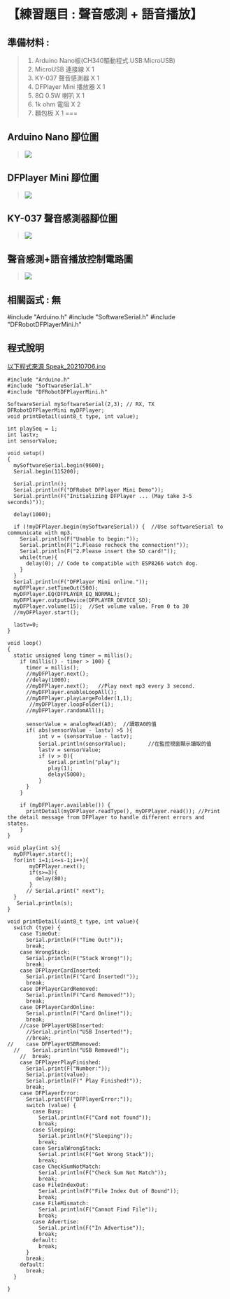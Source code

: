 <h1>【練習題目 : 聲音感測 + 語音播放】</h1>

## 準備材料 : 
>1. Arduino Nano板(CH340驅動程式.USB:MicroUSB)
>2. MicroUSB 連接線 X 1
>3. KY-037 聲音感測器 X 1
>4. DFPlayer Mini 播放器 X 1
>5. 8Ω 0.5W 喇叭 X 1
>6. 1k ohm 電阻 X 2
>7. 麵包板 X 1
===

## Arduino Nano 腳位圖 

>![](https://github.com/derricktsai0904/Arduino/blob/master/03%20Arduino%20%E9%80%B2%E9%9A%8E%E5%AF%A6%E4%BD%9C%E7%AF%84%E4%BE%8B/03%20%E8%AA%9E%E9%9F%B3%E6%92%AD%E6%94%BE/Arduino_NANO.jpg?raw=true)

## DFPlayer Mini 腳位圖 

>![](https://github.com/derricktsai0904/Arduino/blob/master/03%20Arduino%20%E9%80%B2%E9%9A%8E%E5%AF%A6%E4%BD%9C%E7%AF%84%E4%BE%8B/03%20%E8%AA%9E%E9%9F%B3%E6%92%AD%E6%94%BE/DFPlayer_Mini.JPG?raw=true)

## KY-037 聲音感測器腳位圖

>![](https://github.com/derricktsai0904/Arduino/blob/master/03%20Arduino%20%E9%80%B2%E9%9A%8E%E5%AF%A6%E4%BD%9C%E7%AF%84%E4%BE%8B/03%20%E8%AA%9E%E9%9F%B3%E6%92%AD%E6%94%BE/md-ky-037.jpg?raw=true)

## 聲音感測+語音播放控制電路圖

>![](https://github.com/derricktsai0904/Arduino/blob/master/03%20Arduino%20%E9%80%B2%E9%9A%8E%E5%AF%A6%E4%BD%9C%E7%AF%84%E4%BE%8B/03%20%E8%AA%9E%E9%9F%B3%E6%92%AD%E6%94%BE/Sound_Sensor.JPG?raw=true)


## 相關函式 : 無
#include "Arduino.h"
#include "SoftwareSerial.h"
#include "DFRobotDFPlayerMini.h"

## 程式說明

[以下程式來源 Speak_20210706.ino ]:https://github.com/derricktsai0904/Arduino/blob/master/03%20Arduino%20%E9%80%B2%E9%9A%8E%E5%AF%A6%E4%BD%9C%E7%AF%84%E4%BE%8B/03%20%E8%AA%9E%E9%9F%B3%E6%92%AD%E6%94%BE/Speak_20210706.ino "Speak_20210706.ino"
[以下程式來源 Speak_20210706.ino ]
``` arduino
#include "Arduino.h"
#include "SoftwareSerial.h"
#include "DFRobotDFPlayerMini.h"

SoftwareSerial mySoftwareSerial(2,3); // RX, TX
DFRobotDFPlayerMini myDFPlayer;
void printDetail(uint8_t type, int value);

int playSeq = 1;
int lastv;
int sensorValue;

void setup()
{
  mySoftwareSerial.begin(9600);
  Serial.begin(115200);
  
  Serial.println();
  Serial.println(F("DFRobot DFPlayer Mini Demo"));
  Serial.println(F("Initializing DFPlayer ... (May take 3~5 seconds)"));

  delay(1000);
  
  if (!myDFPlayer.begin(mySoftwareSerial)) {  //Use softwareSerial to communicate with mp3.
    Serial.println(F("Unable to begin:"));
    Serial.println(F("1.Please recheck the connection!"));
    Serial.println(F("2.Please insert the SD card!"));
    while(true){
      delay(0); // Code to compatible with ESP8266 watch dog.
    }
  }
  Serial.println(F("DFPlayer Mini online."));
  myDFPlayer.setTimeOut(500);
  myDFPlayer.EQ(DFPLAYER_EQ_NORMAL);
  myDFPlayer.outputDevice(DFPLAYER_DEVICE_SD);
  myDFPlayer.volume(15);  //Set volume value. From 0 to 30
  //myDFPlayer.start();

  lastv=0;
}

void loop()
{
  static unsigned long timer = millis();
    if (millis() - timer > 100) {
      timer = millis();
      //myDFPlayer.next();
      //delay(1000);
      //myDFPlayer.next();   //Play next mp3 every 3 second. 
      //myDFPlayer.enableLoopAll();
      //myDFPlayer.playLargeFolder(1,1);
       //myDFPlayer.loopFolder(1);
      //myDFPlayer.randomAll();

      sensorValue = analogRead(A0);  //讀取A0的值
      if( abs(sensorValue - lastv) >5 ){
          int v = (sensorValue - lastv);
          Serial.println(sensorValue);       //在監控視窗顯示讀取的值
          lastv = sensorValue;
          if (v > 0){
             Serial.println("play");
             play(1);
             delay(5000);
          }
      }
    }
    
    if (myDFPlayer.available()) {
      printDetail(myDFPlayer.readType(), myDFPlayer.read()); //Print the detail message from DFPlayer to handle different errors and states.
    }
}

void play(int s){
  myDFPlayer.start();
  for(int i=1;i<=s-1;i++){
       myDFPlayer.next();
       if(s>=3){
         delay(80);
       }
      // Serial.print(" next");
  }
   Serial.println(s);
}

void printDetail(uint8_t type, int value){
  switch (type) {
    case TimeOut:
      Serial.println(F("Time Out!"));
      break;
    case WrongStack:
      Serial.println(F("Stack Wrong!"));
      break;
    case DFPlayerCardInserted:
      Serial.println(F("Card Inserted!"));
      break;
    case DFPlayerCardRemoved:
      Serial.println(F("Card Removed!"));
      break;
    case DFPlayerCardOnline:
      Serial.println(F("Card Online!"));
      break;
    //case DFPlayerUSBInserted:
      //Serial.println("USB Inserted!");
      //break;
//    case DFPlayerUSBRemoved:
  //    Serial.println("USB Removed!");
    //  break;
    case DFPlayerPlayFinished:
      Serial.print(F("Number:"));
      Serial.print(value);
      Serial.println(F(" Play Finished!"));
      break;
    case DFPlayerError:
      Serial.print(F("DFPlayerError:"));
      switch (value) {
        case Busy:
          Serial.println(F("Card not found"));
          break;
        case Sleeping:
          Serial.println(F("Sleeping"));
          break;
        case SerialWrongStack:
          Serial.println(F("Get Wrong Stack"));
          break;
        case CheckSumNotMatch:
          Serial.println(F("Check Sum Not Match"));
          break;
        case FileIndexOut:
          Serial.println(F("File Index Out of Bound"));
          break;
        case FileMismatch:
          Serial.println(F("Cannot Find File"));
          break;
        case Advertise:
          Serial.println(F("In Advertise"));
          break;
        default:
          break;
      }
      break;
    default:
      break;
  }
  
}

```






